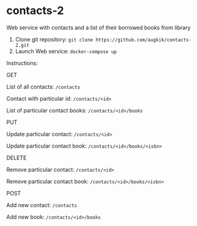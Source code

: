 # contacts-2
Web service with contacts and a list of their borrowed books from library

1. Clone git repository:
```git clone https://github.com/augkik/contacts-2.git```
2. Launch Web service:
```docker-compose up```

Instructions:

GET 

List of all contacts:
```/contacts```

Contact with particular id:
```/contacts/<id>```

List of particular contact books:
```/contacts/<id>/books```

PUT

Update particular contact: ```/contacts/<id>```

Update particular contact book: ```/contacts/<id>/books/<isbn>```

DELETE

Remove particular contact: ```/contacts/<id>```

Remove particular contact book: ```/contacts/<id>/books/<isbn>```

POST

Add new contact: ```/contacts```

Add new book: ```/contacts/<id>/books```
